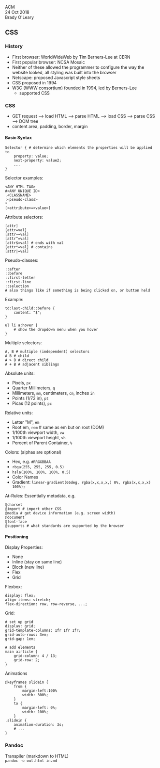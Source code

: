 ACM  
24 Oct 2018  
Brady O'Leary

## CSS
### History
- First browser: WorldWideWeb by Tim Berners-Lee at CERN  
- First popular browser: NCSA Mosaic 
- Neither of these allowed the programmer to configure the way the website looked, all styling was built into the browser
- Netscape: proposed Javascript style sheets
- CSS proposed in 1994
- W3C (WWW consortium) founded in 1994, led by Berners-Lee
    - supported CSS

### CSS
- GET request --> load HTML --> parse HTML --> load CSS --> parse CSS --> DOM tree
- content area, padding, border, margin 

#### Basic Syntax
```
Selector { # determine which elements the properties will be applied to
    property: value;
    next-property: value2;
    ...
}
```
Selector examples:
```
<ANY HTML TAG>
#<ANY UNIQUE ID>
.<CLASSNAME>
:<pseudo-class>
*
[<attribute>=<value>]
```

Attribute selectors:
```
[attr]
[attr=val]
[attr~=val]
[attr^=val]
[attr$=val] # ends with val
[attr*=val] # contains
[attr|=val]
```

Pseudo-classes:
```
::after
::before
::first-letter
::first-line
::selection
# also things like if something is being clicked on, or button held
```
Example: 
```
td:last-child::before {
    content: "$";
}

ul li a:hover {
    # show the dropdown menu when you hover
}
```

Multiple selectors:
```
A, B # multiple (independent) selectors
A B # child
A > B # direct child
A + B # adjacent siblings
```

Absolute units:
- Pixels, `px`
- Quarter Millimeters, `q`
- Millimeters, `mm`, centimeters, `cm`, inches `in`
- Points (1/72 in), `pt`
- Picas (12 points), `pc`

Relative units:
- Letter "M", `em`
- Root em, `rem` # same as em but on root (DOM)
- 1/100th viewport width, `vw`
- 1/100th viewport height, `vh`
- Percent of Parent Container, `%`

Colors:
(alphas are optional)
- Hex, e.g. `#RRGGBBAA`
- `rbga(255, 255, 255, 0.5)`
- `hsla(100%, 100%, 100%, 0.5)`
- Color Names
- Gradient: `linear-gradient(66deg, rgba(x,x,x,x,) 0%, rgba(x,x,x,x) 100%);`

At-Rules:
Essentially metadata, e.g.
```
@charset
@import # import other CSS
@media # get device information (e.g. screen width)
@document
@font-face
@supports # what standards are supported by the browser
```

#### Positioning
Display Properties:
- None
- Inline (stay on same line)
- Block (new line)
- Flex
- Grid

Flexbox:
```
display: flex;
align-items: stretch;
flex-direction: row, row-reverse, ...;
```

Grid:
```
# set up grid
display: grid;
grid-template-columns: 1fr 1fr 1fr;
grid-auto-rows: 3em;
grid-gap: 1em;

# add elements
main airticle {
    grid-column: 4 / 13;
    grid-row: 2;
}
```

Animations
```
@keyframes slidein {
    from {
        margin-left:100%
        width: 300%;
    }
    to {
        margin-left: 0%;
        width: 100%;
    }
.slidein {
    animation-duration: 3s;
    # ...
}
```

### Pandoc
Transpiler (markdown to HTML)  
`pandoc -o out.html in.md`
